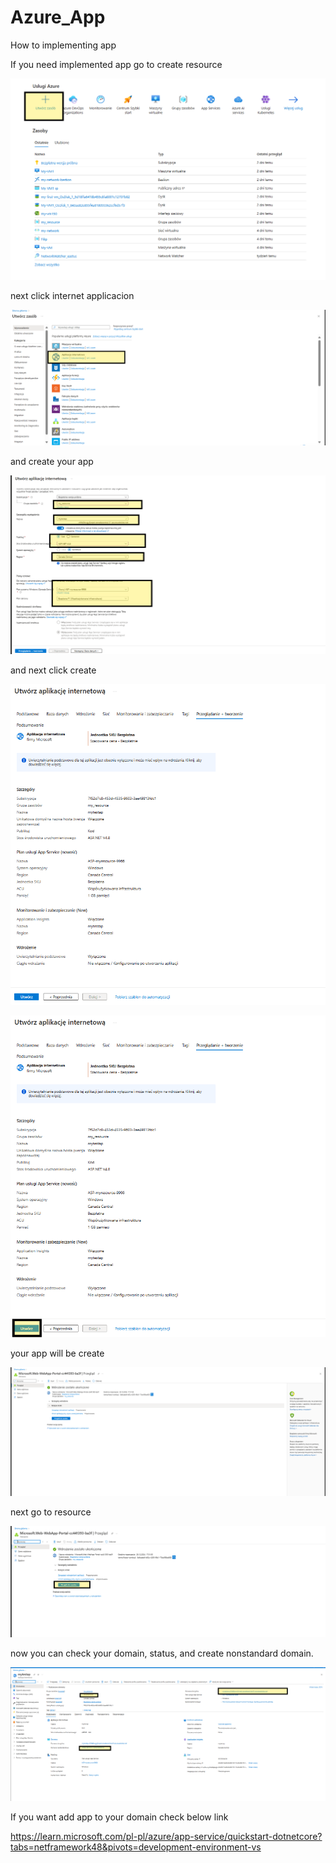 # Azure_App
 How to implementing app

 If you need implemented app go to create resource 

 ![alt text](image.png)

 next click internet applicacion

 ![alt text](image-1.png)

 and create your app

 ![alt text](image-2.png)

 and next click create

 ![alt text](image-3.png)

 ![alt text](image-4.png)

 your app will be create

 ![alt text](image-5.png)

next go to resource

![alt text](image-6.png)

now you can check your domain, status, and create nonstandard domain.

![alt text](image-7.png)

If you want add app to your domain check below link

https://learn.microsoft.com/pl-pl/azure/app-service/quickstart-dotnetcore?tabs=netframework48&pivots=development-environment-vs





